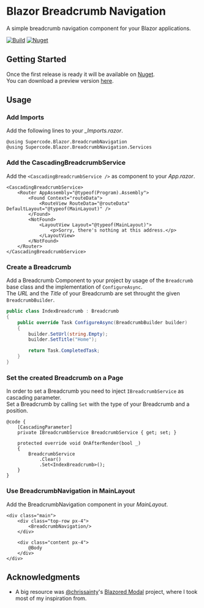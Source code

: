 # Blazor Breadcrumb Navigation
A simple breadcrumb navigation component for your Blazor applications.

[![Build](https://img.shields.io/github/workflow/status/cschulzsuper/blazor-breadcrumb-navigation/Deploy%20Master)](https://github.com/cschulzsuper/blazor-breadcrumb-navigation/actions?query=workflow%3A"Deploy+Master")
[![Nuget](https://img.shields.io/github/v/release/cschulzsuper/blazor-breadcrumb-navigation?sort=semver)](https://github.com/cschulzsuper/blazor-breadcrumb-navigation/packages/)

## Getting Started
Once the first release is ready it will be available on [Nuget](https://www.nuget.org/).  
You can download a preview version [here](https://github.com/cschulzsuper/blazor-breadcrumb-navigation/packages/).

## Usage

### Add Imports

Add the following lines to your *_Imports.razor*.

```razor
@using Supercode.Blazor.BreadcrumbNavigation
@using Supercode.Blazor.BreadcrumbNavigation.Services
```

### Add the CascadingBreadcrumbService

Add the `<CascadingBreadcrumbService />` as component to your *App.razor*.

```razor
<CascadingBreadcrumbService>
    <Router AppAssembly="@typeof(Program).Assembly">
        <Found Context="routeData">
            <RouteView RouteData="@routeData" DefaultLayout="@typeof(MainLayout)" />
        </Found>
        <NotFound>
            <LayoutView Layout="@typeof(MainLayout)">
                <p>Sorry, there's nothing at this address.</p>
            </LayoutView>
        </NotFound>
    </Router>
</CascadingBreadcrumbService>
```

### Create a Breadcrumb

Add a Breadcrumb Component to your project by usage of the `Breadcrumb` base class and the implementation of `ConfigureAsync`.  
The *URL* and the *Title* of your Breadcrumb are set throught the given `BreadcrumbBuilder`.

```csharp
public class IndexBreadcrumb : Breadcrumb
{
    public override Task ConfigureAsync(BreadcrumbBuilder builder)
    {
        builder.SetUrl(string.Empty);
        builder.SetTitle("Home");

        return Task.CompletedTask;
    }
}
```

### Set the created Breadcrumb on a Page

In order to set a Breadcrumb you need to inject `IBreadcrumbService` as cascading parameter.  
Set a Breadcrumb by calling `Set` with the type of your Breadcrumb and a position.

```razor
@code {
    [CascadingParameter]
    private IBreadcrumbService BreadcrumbService { get; set; }

    protected override void OnAfterRender(bool _)
    {
        BreadcrumbService
            .Clear()
            .Set<IndexBreadcrumb>();
    }
}
```

### Use BreadcrumbNavigation in MainLayout

Add the BreadcrumbNavigation component in your *MainLayout*.

```razor
<div class="main">
    <div class="top-row px-4">
        <BreadcrumbNavigation/>
    </div>

    <div class="content px-4">
        @Body
    </div>
</div>
```

## Acknowledgments
- A big resource was [@chrissainty](https://github.com/chrissainty)'s [Blazored Modal](https://github.com/Blazored/Modal) project, where I took most of my inspiration from.
